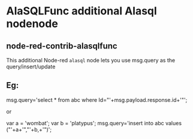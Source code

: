 # AlaSQLFunc additional Alasql nodenode

## node-red-contrib-alasqlfunc

This additional  Node-red `alasql` node lets you use msg.query as the query/insert/update

## Eg: 

msg.query='select * from abc where Id="'+msg.payload.response.id+'"';

or

var a = 'wombat';
var b = 'platypus';
msg.query='insert into abc values ("'+a+'","'+b,+'")';

